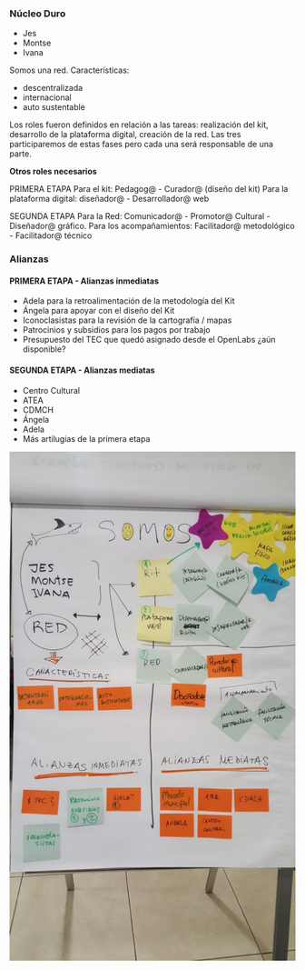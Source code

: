 ### Núcleo Duro 
* Jes
* Montse
* Ivana

Somos una red. Características:
* descentralizada
* internacional
* auto sustentable

Los roles fueron definidos en relación a las tareas: realización del kit, desarrollo de la plataforma digital, creación de la red. Las tres participaremos de estas fases pero cada una será responsable de una parte.

**Otros roles necesarios**

PRIMERA ETAPA
Para el kit: Pedagog@ - Curador@ (diseño del kit)
Para la plataforma digital: diseñador@ - Desarrollador@ web

SEGUNDA ETAPA
Para la Red: Comunicador@ - Promotor@ Cultural - Diseñador@ gráfico. Para los acompañamientos: Facilitador@ metodológico - Facilitador@ técnico

### Alianzas
#### PRIMERA ETAPA - Alianzas inmediatas
* Adela para la retroalimentación de la metodología del Kit
* Ángela para apoyar con el diseño del Kit
* Iconoclasistas para la revisión de la cartografía / mapas
* Patrocinios y subsidios para los pagos por trabajo
* Presupuesto del TEC que quedó asignado desde el OpenLabs ¿aún disponible?

#### SEGUNDA ETAPA - Alianzas mediatas
* Centro Cultural
* ATEA
* CDMCH
* Ángela
* Adela
* Más artilugias de la primera etapa

![Somos](https://github.com/iLab-Openlabs/artilugios/blob/recipe/prototyping/grafemas/20171207_QueSomos_foto01.jpg)
